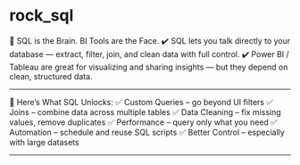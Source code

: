 # rock_sql


🧠 SQL is the Brain. BI Tools are the Face.
✔️ SQL lets you talk directly to your database — extract, filter, join, and clean data with full control.
✔️ Power BI / Tableau are great for visualizing and sharing insights — but they depend on clean, structured data.
____________________________________________________________________________________

🚀 Here’s What SQL Unlocks:
✅ Custom Queries – go beyond UI filters
✅ Joins – combine data across multiple tables
✅ Data Cleaning – fix missing values, remove duplicates
✅ Performance – query only what you need
✅ Automation – schedule and reuse SQL scripts
✅ Better Control – especially with large datasets
____________________________________
